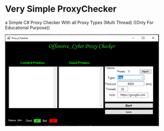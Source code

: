 # Very Simple ProxyChecker
a Simple C# Proxy Checker With all Proxy Types (Multi Thread) ((Only For Educational Purpose))


![alt text](https://github.com/Offensive-Cyber/ProxyChecker/blob/main/Pic.PNG)
